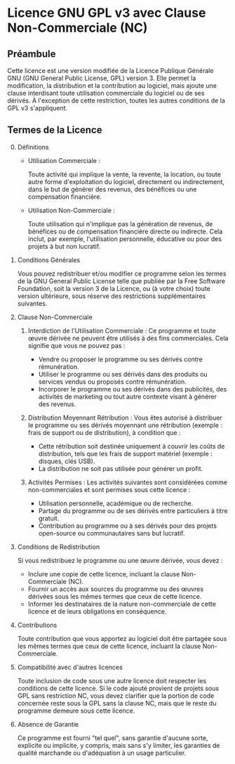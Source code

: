 # Licence GNU GPL v3 avec Clause Non-Commerciale (NC)
## Préambule

Cette licence est une version modifiée de la Licence Publique Générale GNU (GNU General Public License, GPL) version 3. Elle permet la modification, la distribution et la contribution au logiciel, mais ajoute une clause interdisant toute utilisation commerciale du logiciel ou de ses dérivés. À l'exception de cette restriction, toutes les autres conditions de la GPL v3 s'appliquent.

## Termes de la Licence

0. Définitions

    - Utilisation Commerciale :

        Toute activité qui implique la vente, la revente, la location, ou toute autre forme d'exploitation du logiciel, directement ou indirectement, dans le but de générer des revenus, des bénéfices ou une compensation financière.

    - Utilisation Non-Commerciale :
    
        Toute utilisation qui n'implique pas la génération de revenus, de bénéfices ou de compensation financière directe ou indirecte. Cela inclut, par exemple, l'utilisation personnelle, éducative ou pour des projets à but non lucratif.

1. Conditions Générales

    Vous pouvez redistribuer et/ou modifier ce programme selon les termes de la GNU General Public License telle que publiée par la Free Software Foundation, soit la version 3 de la Licence, ou (à votre choix) toute version ultérieure, sous réserve des restrictions supplémentaires suivantes.

2. Clause Non-Commerciale

    1. Interdiction de l'Utilisation Commerciale : Ce programme et toute œuvre dérivée ne peuvent être utilisés à des fins commerciales. Cela signifie que vous ne pouvez pas :

        - Vendre ou proposer le programme ou ses dérivés contre rémunération.
        - Utiliser le programme ou ses dérivés dans des produits ou services vendus ou proposés contre rémunération.
        - Incorporer le programme ou ses dérivés dans des publicités, des activités de marketing ou tout autre contexte visant à générer des revenus.

    2. Distribution Moyennant Rétribution : Vous êtes autorisé à distribuer le programme ou ses dérivés moyennant une rétribution (exemple : frais de support ou de distribution), à condition que :
        
        - Cette rétribution soit destinée uniquement à couvrir les coûts de distribution, tels que les frais de support matériel (exemple : disques, clés USB).
        - La distribution ne soit pas utilisée pour générer un profit.

    3. Activités Permises : Les activités suivantes sont considérées comme non-commerciales et sont permises sous cette licence :
        
        - Utilisation personnelle, académique ou de recherche.
        - Partage du programme ou de ses dérivés entre particuliers à titre gratuit.
        - Contribution au programme ou à ses dérivés pour des projets open-source ou communautaires sans but lucratif.

3. Conditions de Redistribution

    Si vous redistribuez le programme ou une œuvre dérivée, vous devez :

    - Inclure une copie de cette licence, incluant la clause Non-Commerciale (NC).
    - Fournir un accès aux sources du programme ou des œuvres dérivées sous les mêmes termes que ceux de cette licence.
    - Informer les destinataires de la nature non-commerciale de cette licence et de leurs obligations en conséquence.

4. Contributions

    Toute contribution que vous apportez au logiciel doit être partagée sous les mêmes termes que ceux de cette licence, incluant la clause Non-Commerciale.

5. Compatibilité avec d'autres licences

    Toute inclusion de code sous une autre licence doit respecter les conditions de cette licence. Si le code ajouté provient de projets sous GPL sans restriction NC, vous devez clarifier que la portion de code concernée reste sous la GPL sans la clause NC, mais que le reste du programme demeure sous cette licence.

6. Absence de Garantie

    Ce programme est fourni "tel quel", sans garantie d'aucune sorte, explicite ou implicite, y compris, mais sans s'y limiter, les garanties de qualité marchande ou d'adéquation à un usage particulier.
